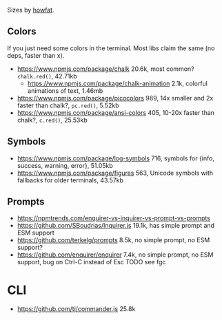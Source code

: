 Sizes by [howfat](https://github.com/megahertz/howfat).

## Colors

If you just need some colors in the terminal.
Most libs claim the same (no deps, faster than x).

- https://www.npmjs.com/package/chalk 20.6k, most common? `chalk.red()`, 42.71kb
  - https://www.npmjs.com/package/chalk-animation 2.1k, colorful animations of text, 1.46mb
- https://www.npmjs.com/package/picocolors 989, 14x smaller and 2x faster than chalk?, `pc.red()`, 5.52kb
- https://www.npmjs.com/package/ansi-colors 405, 10-20x faster than chalk?, `c.red()`, 25.53kb

## Symbols

- https://www.npmjs.com/package/log-symbols 716, symbols for {info, success, warning, error}, 51.05kb
- https://www.npmjs.com/package/figures 563, Unicode symbols with fallbacks for older terminals, 43.57kb

## Prompts

- https://npmtrends.com/enquirer-vs-inquirer-vs-prompt-vs-prompts
- https://github.com/SBoudrias/Inquirer.js 19.1k, has simple prompt and ESM support
- https://github.com/terkelg/prompts 8.5k, no simple prompt, no ESM support?
- https://github.com/enquirer/enquirer 7.4k, no simple prompt, no ESM support, bug on Ctrl-C instead of Esc TODO see fgc

# CLI

- https://github.com/tj/commander.js 25.8k

